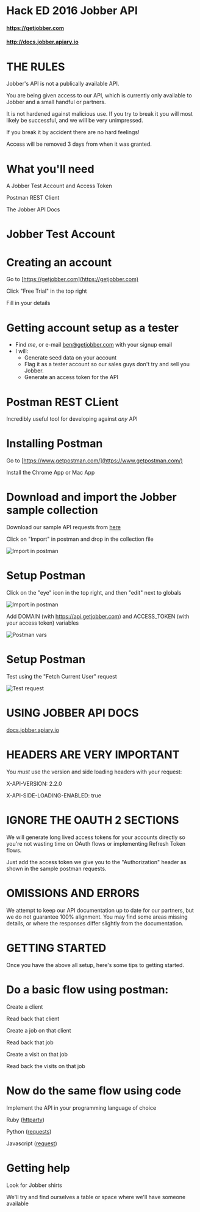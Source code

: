 # Hack ED 2016 Jobber API
#### https://getjobber.com
#### http://docs.jobber.apiary.io



# THE RULES
Jobber's API is not a publically available API.

You are being given access to our API, which is currently only available to Jobber and a small handful or partners.

It is not hardened against malicious use.  If you try to break it you will most likely be successful, and we will be very unimpressed.

If you break it by accident there are no hard feelings!

Access will be removed 3 days from when it was granted.



# What you'll need
A Jobber Test Account and Access Token

Postman REST Client

The Jobber API Docs



# Jobber Test Account


# Creating an account
Go to [https://getjobber.com](https://getjobber.com)

Click "Free Trial" in the top right

Fill in your details


# Getting account setup as a tester
* Find *me*, or e-mail ben@getjobber.com with your signup email
* I will:
  * Generate seed data on your account
  * Flag it as a tester account so our sales guys don't try and sell you Jobber.
  * Generate an access token for the API



# Postman REST CLient
Incredibly useful tool for developing against *any* API


# Installing Postman
Go to [https://www.getpostman.com/](https://www.getpostman.com/)

Install the Chrome App or Mac App


# Download and import the Jobber sample collection
Download our sample API requests from [here](/assets/JobberAPISampleRequests.postman_collection)

Click on "Import" in postman and drop in the collection file

![Import in postman](/img/import_into_postman.png)


# Setup Postman
Click on the "eye" icon in the top right, and then "edit" next to globals

![Import in postman](/img/edit_globals.png)

Add DOMAIN (with https://api.getjobber.com) and ACCESS_TOKEN (with your access token) variables

![Postman vars](/img/postman_variables.png)


# Setup Postman
Test using the "Fetch Current User" request

![Test request](/img/test_request.png)



# USING JOBBER API DOCS
[docs.jobber.apiary.io](docs.jobber.apiary.io)


# HEADERS ARE VERY IMPORTANT
You *must* use the version and side loading headers with your request:

X-API-VERSION: 2.2.0

X-API-SIDE-LOADING-ENABLED: true


# IGNORE THE OAUTH 2 SECTIONS
We will generate long lived access tokens for your accounts directly so you're not wasting time on OAuth flows or implementing Refresh Token flows.

Just add the access token we give you to the "Authorization" header as shown in the sample postman requests.


# OMISSIONS AND ERRORS
We attempt to keep our API documentation up to date for our partners, but we do not guarantee 100% alignment.  You may find some areas missing details, or where the responses differ slightly from the documentation.



# GETTING STARTED
Once you have the above all setup, here's some tips to getting started.


# Do a basic flow using postman:
Create a client

Read back that client

Create a job on that client

Read back that job

Create a visit on that job

Read back the visits on that job


# Now do the same flow using code
Implement the API in your programming language of choice

Ruby ([httparty](https://github.com/jnunemaker/httparty))

Python ([requests](http://docs.python-requests.org/en/latest/))

Javascript ([request](https://github.com/request/request))


# Getting help
Look for Jobber shirts

We'll try and find ourselves a table or space where we'll have someone available
